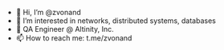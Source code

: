 - 👋 Hi, I’m @zvonand
- 👀 I’m interested in networks, distributed systems, databases
- 🌱 QA Engineer @ Altinity, Inc.
- 📫 How to reach me: t.me/zvonand

<!---
zvonand/zvonand is a ✨ special ✨ repository because its `README.md` (this file) appears on your GitHub profile.
You can click the Preview link to take a look at your changes.
--->
